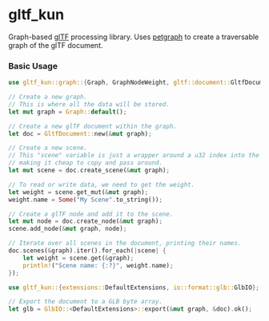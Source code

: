 # gltf_kun

<!-- cargo-rdme start -->

Graph-based [glTF](https://github.com/KhronosGroup/glTF) processing library.
Uses [petgraph](https://crates.io/crates/petgraph) to create a traversable graph of the glTF document.

### Basic Usage

```rust
use gltf_kun::graph::{Graph, GraphNodeWeight, gltf::document::GltfDocument};

// Create a new graph.
// This is where all the data will be stored.
let mut graph = Graph::default();

// Create a new glTF document within the graph.
let doc = GltfDocument::new(&mut graph);

// Create a new scene.
// This "scene" variable is just a wrapper around a u32 index into the graph,
// making it cheap to copy and pass around.
let mut scene = doc.create_scene(&mut graph);

// To read or write data, we need to get the weight.
let weight = scene.get_mut(&mut graph);
weight.name = Some("My Scene".to_string());

// Create a glTF node and add it to the scene.
let mut node = doc.create_node(&mut graph);
scene.add_node(&mut graph, node);

// Iterate over all scenes in the document, printing their names.
doc.scenes(&graph).iter().for_each(|scene| {
    let weight = scene.get(&graph);
    println!("Scene name: {:?}", weight.name);
});

use gltf_kun::{extensions::DefaultExtensions, io::format::glb::GlbIO};

// Export the document to a GLB byte array.
let glb = GlbIO::<DefaultExtensions>::export(&mut graph, &doc).ok();
```

<!-- cargo-rdme end -->
